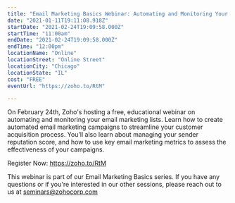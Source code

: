 ```yaml
---
title: "Email Marketing Basics Webinar: Automating and Monitoring Your Lists"
date: "2021-01-11T19:11:08.918Z"
startDate: "2021-02-24T19:09:58.000Z"
startTime: "11:00am"
endDate: "2021-02-24T19:09:58.000Z"
endTime: "12:00pm"
locationName: "Online"
locationStreet: "Online Street"
locationCity: "Chicago"
locationState: "IL"
cost: "FREE"
eventUrl: "https://zoho.to/RtM"

---
```


On February 24th, Zoho's hosting a free, educational webinar on automating and monitoring your email marketing lists. Learn how to create automated email marketing campaigns to streamline your customer acquisition process. You’ll also learn about managing your sender reputation score, and how to use key email marketing metrics to assess the effectiveness of your campaigns.

Register Now:
https://zoho.to/RtM

This webinar is part of our Email Marketing Basics series. If you have any questions or if you're interested in our other sessions, please reach out to us at seminars@zohocorp.com

